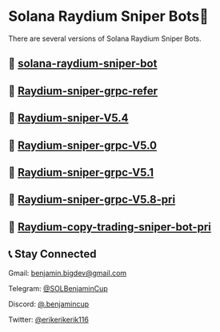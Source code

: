 # Solana Raydium Sniper Bots🚀

There are several versions of Solana Raydium Sniper Bots.



## 🎯 [solana-raydium-sniper-bot ](https://github.com/Benjamin-cup/solana-raydium-sniper-bot)

## 🎯 [Raydium-sniper-grpc-refer](https://github.com/Benjamin-cup/Raydium-sniper-grpc-refer)

## 🎯 [Raydium-sniper-V5.4](https://github.com/Benjamin-cup/Raydium-sniper-V5.4)

## 🎯 [Raydium-sniper-grpc-V5.0](https://github.com/Benjamin-cup/Raydium-sniper-grpc-V5.0)

## 🎯 [Raydium-sniper-grpc-V5.1](https://github.com/Benjamin-cup/Raydium-sniper-grpc-V5.1) 

## 🎯 [Raydium-sniper-grpc-V5.8-pri](https://github.com/Benjamin-cup/Raydium-sniper-grpc-V5.8-pri)

## 🎯 [Raydium-copy-trading-sniper-bot-pri ](https://github.com/Benjamin-cup/Raydium-copy-trading-sniper-bot-pri)


## 📞 **Stay Connected**

Gmail: benjamin.bigdev@gmail.com

Telegram: [@SOLBenjaminCup](https://t.me/SOLBenjaminCup)

Discord: [@.benjamincup](https://discord.com/channels/@me/1305610537790476382)

Twitter: [@erikerikerik116](https://x.com/erikerikerik116)